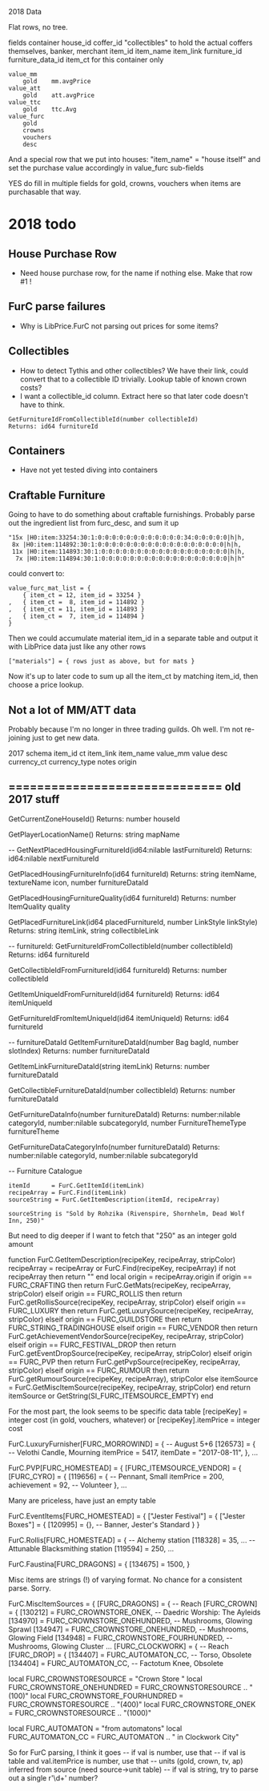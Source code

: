 
2018 Data

Flat rows, no tree.

fields
	container	house_id
				coffer_id
				"collectibles" to hold
					the actual coffers themselves,
					banker,
					merchant
	item_id
	item_name
	item_link
	furniture_id
	furniture_data_id
	item_ct 	for this container only

	value_mm
		gold 	mm.avgPrice
	value_att
		gold 	att.avgPrice
	value_ttc
		gold 	ttc.Avg
	value_furc
		gold
		crowns
		vouchers
		desc


And a special row that we put into houses:
	"item_name" = "house itself"
	and set the purchase value accordingly in value_furc sub-fields

YES do fill in multiple fields for gold, crowns, vouchers when items
are purchasable that way.


# 2018 todo

## House Purchase Row
- Need house purchase row, for the name if nothing else. Make that row #1 !
## FurC parse failures
- Why is LibPrice.FurC not parsing out prices for some items?

## Collectibles
- How to detect Tythis and other collectibles? We have their link, could convert that to a collectible ID trivially. Lookup table of known crown costs?
- I want a collectible_id column. Extract here so that later code doesn't have to think.

```
GetFurnitureIdFromCollectibleId(number collectibleId)
Returns: id64 furnitureId
```

## Containers
- Have not yet tested diving into containers

## Craftable Furniture
Going to have to do something about craftable furnishings.
Probably parse out the ingredient list from furc_desc, and sum it up

```
"15x |H0:item:33254:30:1:0:0:0:0:0:0:0:0:0:0:0:0:34:0:0:0:0:0|h|h,
 8x |H0:item:114892:30:1:0:0:0:0:0:0:0:0:0:0:0:0:0:0:0:0:0:0|h|h,
 11x |H0:item:114893:30:1:0:0:0:0:0:0:0:0:0:0:0:0:0:0:0:0:0:0|h|h,
  7x |H0:item:114894:30:1:0:0:0:0:0:0:0:0:0:0:0:0:0:0:0:0:0:0|h|h"
```
could convert to:
```
value_furc_mat_list = {
	{ item_ct = 12, item_id = 33254 }
,   { item_ct =  8, item_id = 114892 }
,   { item_ct = 11, item_id = 114893 }
,   { item_ct =  7, item_id = 114894 }
}
```
Then we could accumulate material item_id in a separate table and output it with LibPrice data just like any other rows
```
["materials"] = { rows just as above, but for mats }
```
Now it's up to later code to sum up all the item_ct by matching item_id, then choose a price lookup.

## Not a lot of MM/ATT data

Probably because I'm no longer in three trading guilds.
Oh well. I'm not re-joining just to get new data.




2017 schema
	item_id
	ct
	item_link
	item_name
	value_mm
	value
		desc
		currency_ct
		currency_type
		notes
		origin

==============================
old 2017 stuff
--
GetCurrentZoneHouseId()
Returns: number houseId

GetPlayerLocationName()
Returns: string mapName

--
GetNextPlacedHousingFurnitureId(id64:nilable lastFurnitureId)
Returns: id64:nilable nextFurnitureId

GetPlacedHousingFurnitureInfo(id64 furnitureId)
Returns: string itemName, textureName icon, number furnitureDataId

GetPlacedHousingFurnitureQuality(id64 furnitureId)
Returns: number ItemQuality quality

GetPlacedFurnitureLink(id64 placedFurnitureId, number LinkStyle linkStyle)
Returns: string itemLink, string collectibleLink

--
furnitureId:
GetFurnitureIdFromCollectibleId(number collectibleId)
Returns: id64 furnitureId

GetCollectibleIdFromFurnitureId(id64 furnitureId)
Returns: number collectibleId

GetItemUniqueIdFromFurnitureId(id64 furnitureId)
Returns: id64 itemUniqueId

GetFurnitureIdFromItemUniqueId(id64 itemUniqueId)
Returns: id64 furnitureId

-- furnitureDataId
GetItemFurnitureDataId(number Bag bagId, number slotIndex)
Returns: number furnitureDataId

GetItemLinkFurnitureDataId(string itemLink)
Returns: number furnitureDataId

GetCollectibleFurnitureDataId(number collectibleId)
Returns: number furnitureDataId

GetFurnitureDataInfo(number furnitureDataId)
Returns: number:nilable categoryId, number:nilable subcategoryId, number FurnitureThemeType furnitureTheme

GetFurnitureDataCategoryInfo(number furnitureDataId)
Returns: number:nilable categoryId, number:nilable subcategoryId

--
Furniture Catalogue

	itemId 		= FurC.GetItemId(itemLink)
	recipeArray = FurC.Find(itemLink)
	sourceString = FurC.GetItemDescription(itemId, recipeArray)

	sourceString is "Sold by Rohzika (Rivenspire, Shornhelm, Dead Wolf Inn, 250)"

But need to dig deeper if I want to fetch that "250" as an integer gold amount

function FurC.GetItemDescription(recipeKey, recipeArray, stripColor)
	recipeArray = recipeArray or FurC.Find(recipeKey, recipeArray)
	if not recipeArray then return "" end
	local origin = recipeArray.origin
	if origin == FURC_CRAFTING then
		return FurC.GetMats(recipeKey, recipeArray, stripColor)
	elseif origin == FURC_ROLLIS then
		return FurC.getRollisSource(recipeKey, recipeArray, stripColor)
	elseif origin == FURC_LUXURY then
		return FurC.getLuxurySource(recipeKey, recipeArray, stripColor)
	elseif origin == FURC_GUILDSTORE then
		return FURC_STRING_TRADINGHOUSE
	elseif origin == FURC_VENDOR then
		return FurC.getAchievementVendorSource(recipeKey, recipeArray, stripColor)
	elseif origin == FURC_FESTIVAL_DROP then
		return FurC.getEventDropSource(recipeKey, recipeArray, stripColor)
	elseif origin == FURC_PVP then
		return FurC.getPvpSource(recipeKey, recipeArray, stripColor)
	elseif origin == FURC_RUMOUR then
		return FurC.getRumourSource(recipeKey, recipeArray), stripColor
	else
		itemSource = FurC.GetMiscItemSource(recipeKey, recipeArray, stripColor)
	end
	return itemSource or GetString(SI_FURC_ITEMSOURCE_EMPTY)
end

For the most part, the look seems to be
	specific data table
		[recipeKey] = integer cost (in gold, vouchers, whatever)
		or
		[recipeKey].itemPrice = integer cost

FurC.LuxuryFurnisher[FURC_MORROWIND] = {
	-- August 5+6
	[126573] = { -- Velothi Candle, Mourning
		itemPrice 	= 5417,
		itemDate	= "2017-08-11",
	},
	...

FurC.PVP[FURC_HOMESTEAD] = {
	[FURC_ITEMSOURCE_VENDOR] = {
		[FURC_CYRO] = {
			[119656] = {	-- Pennant, Small
				itemPrice 	= 200,
				achievement = 92,	-- Volunteer
			},
	...

Many are priceless, have just an empty table

FurC.EventItems[FURC_HOMESTEAD] = {
	["Jester Festival"] = {
		["Jester Boxes"] = {
			[120995] = {}, 	-- Banner, Jester's Standard
		}
	}

FurC.Rollis[FURC_HOMESTEAD] = {
	-- Alchemy station
	[118328] = 35,
...
	-- Attunable Blacksmithing station
	[119594] = 250,
...

FurC.Faustina[FURC_DRAGONS] = {
	[134675] = 1500,
}

Misc items are strings (!) of varying format.
No chance for a consistent parse. Sorry.

FurC.MiscItemSources 	= {
	[FURC_DRAGONS] = { -- Reach
		[FURC_CROWN] 	= {
			[130212] = FURC_CROWNSTORE_ONEK, 		-- Daedric Worship: The Ayleids
			[134970] = FURC_CROWNSTORE_ONEHUNDRED, 	-- Mushrooms, Glowing Sprawl
			[134947] = FURC_CROWNSTORE_ONEHUNDRED, 	-- Mushrooms, Glowing Field
			[134948] = FURC_CROWNSTORE_FOURHUNDRED,	-- Mushrooms, Glowing Cluster
			...
	[FURC_CLOCKWORK] = { -- Reach
		[FURC_DROP] = {
			[134407] = FURC_AUTOMATON_CC,			-- Torso, Obsolete
			[134404] = FURC_AUTOMATON_CC,			-- Factotum Knee, Obsolete

local FURC_CROWNSTORESOURCE				= "Crown Store "
local FURC_CROWNSTORE_ONEHUNDRED		= FURC_CROWNSTORESOURCE .. "(100)"
local FURC_CROWNSTORE_FOURHUNDRED		= FURC_CROWNSTORESOURCE .. "(400)"
local FURC_CROWNSTORE_ONEK				= FURC_CROWNSTORESOURCE .. "(1000)"

local FURC_AUTOMATON 					= "from automatons"
local FURC_AUTOMATON_CC					= FURC_AUTOMATON .. " in Clockwork City"



So for FurC parsing, I think it goes
	-- if val is number, use that
	-- if val is table and val.itemPrice is number, use that
	-- units (gold, crown, tv, ap) inferred from source (need source->unit table)
	-- if val is string, try to parse out a single r'\d+' number?

